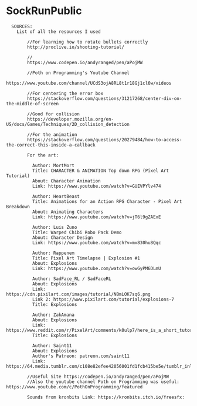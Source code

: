 # SockRunPublic

 
      SOURCES:
        List of all the resources I used
            
            //For learning how to rotate bullets correctly
            http://proclive.io/shooting-tutorial/
        
            //
            https://www.codepen.io/andyranged/pen/aPojMW
            
            //Poth on Programming's Youtube Channel 
            https://www.youtube.com/channel/UCdS3ojA8RL8t1r18Gj1cl6w/videos

            //For centering the error box
            https://stackoverflow.com/questions/31217268/center-div-on-the-middle-of-screen

            //Good for collision
            https://developer.mozilla.org/en-US/docs/Games/Techniques/2D_collision_detection

            //For the animation
            https://stackoverflow.com/questions/20279484/how-to-access-the-correct-this-inside-a-callback

            For the art:

              Author: MortMort
              Title: CHARACTER & ANIMATION Top down RPG (Pixel Art Tutorial)
              About: Character Animation
              Link: https://www.youtube.com/watch?v=GUEVPYlv474
              
              Author: HeartBeast
              Title: Animations for an Action RPG Character - Pixel Art Breakdown
              About: Animating Characters
              Link: https://www.youtube.com/watch?v=jT6l9gZAExE

              Author: Luis Zuno
              Title: Warped Chibi Robo Pack Demo
              About: Character Design
              Link: https://www.youtube.com/watch?v=mx830hu8Qqc

              Author: Rappenem
              Title: Pixel Art Timelapse | Explosion #1
              About: Explosions
              Link: https://www.youtube.com/watch?v=owGyPM6DLmU

              Author: SadFace_RL / SadFaceRL
              About: Explosions
              Link: https://cdn.pixilart.com/images/tutorial/NBmLOK7sq6.png
              Link 2: https://www.pixilart.com/tutorial/explosions-7
              Title: Explosions

              Author: ZakAmana
              About: Explosions
              Link: https://www.reddit.com/r/PixelArt/comments/k0ulp7/here_is_a_short_tutorial_about_animating/
              Title: Explosions

              Author: Saint11
              About: Explosions
              Author's Patreon: patreon.com/saint11
              Link: https://64.media.tumblr.com/c108e82efee42056001fd1fcb415be5e/tumblr_inline_orlowlgPOa1qdiwz3_1280.gif

            //Useful Site https://codepen.io/andyranged/pen/aPojMW
            //Also the youtube channel Poth on Programming was useful: https://www.youtube.com/c/PothOnProgramming/featured
               
            Sounds from kronbits Link: https://kronbits.itch.io/freesfx:

        
        
